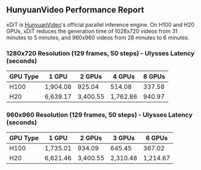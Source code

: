 ## HunyuanVideo Performance Report

xDiT is [HunyuanVideo](https://github.com/Tencent/HunyuanVideo?tab=readme-ov-file#-parallel-inference-on-multiple-gpus-by-xdit)'s official parallel inference engine. On H100 and H20 GPUs, xDiT reduces the generation time of 1028x720 videos from 31 minutes to 5 minutes, and 960x960 videos from 28 minutes to 6 minutes.

### 1280x720 Resolution (129 frames, 50 steps) - Ulysses Latency (seconds)

<center>

| GPU Type | 1 GPU | 2 GPUs | 4 GPUs | 8 GPUs |
|----------|--------|---------|---------|---------|
| H100 | 1,904.08 | 925.04 | 514.08 | 337.58 |
| H20 | 6,639.17 | 3,400.55 | 1,762.86 | 940.97 |

</center>

### 960x960 Resolution (129 frames, 50 steps) - Ulysses Latency (seconds)

<center>

| GPU Type | 1 GPU | 2 GPUs | 3 GPUs | 6 GPUs |
|----------|--------|---------|---------|---------|
| H100 | 1,735.01 | 934.09 | 645.45 | 367.02 |
| H20 | 6,621.46 | 3,400.55 | 2,310.48 | 1,214.67 |

</center>